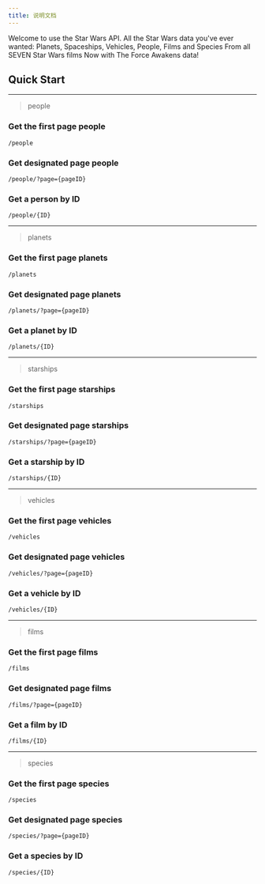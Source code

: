 ```yaml
---
title: 说明文档
---
```

Welcome to use the Star Wars API.
All the Star Wars data you've ever wanted:
Planets, Spaceships, Vehicles, People, Films and Species
From all SEVEN Star Wars films
Now with The Force Awakens data!


## Quick Start

------------------

> people

### Get the first page people
```
/people
```

### Get designated page people
```
/people/?page={pageID}
```

### Get a person by ID
```
/people/{ID}
```

-------------------------

> planets

### Get the first page planets
```
/planets
```

### Get designated page planets
```
/planets/?page={pageID}
```

### Get a planet by ID
```
/planets/{ID}
```

-------------------------

> starships

### Get the first page starships
```
/starships
```

### Get designated page starships
```
/starships/?page={pageID}
```

### Get a starship by ID
```
/starships/{ID}
```

-------------------------

> vehicles

### Get the first page vehicles
```
/vehicles
```

### Get designated page vehicles
```
/vehicles/?page={pageID}
```

### Get a vehicle by ID
```
/vehicles/{ID}
```

-------------------------

> films

### Get the first page films
```
/films
```

### Get designated page films
```
/films/?page={pageID}
```

### Get a film by ID
```
/films/{ID}
```

-------------------------

> species

### Get the first page species
```
/species
```

### Get designated page species
```
/species/?page={pageID}
```

### Get a species by ID
```
/species/{ID}
```


